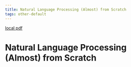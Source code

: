 ```yaml
---
title: Natural Language Processing (Almost) from Scratch
tags: other-default
---
```


[local pdf](../../../pdfs/Natural%20Language%20Processing%20%28Almost%29%20from%20Scratch.pdf)

# Natural Language Processing (Almost) from Scratch

